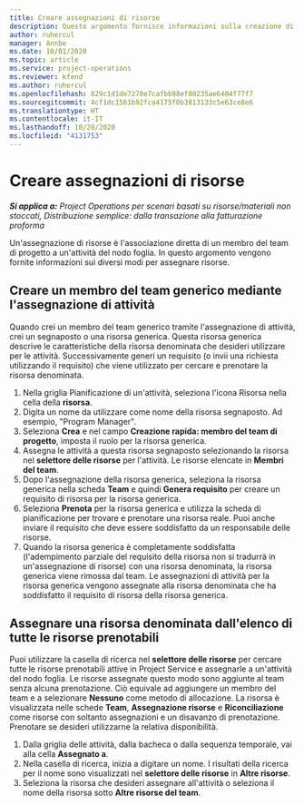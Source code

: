 ```yaml
---
title: Creare assegnazioni di risorse
description: Questo argomento fornisce informazioni sulla creazione di assegnazioni di risorse generiche e denominate.
author: ruhercul
manager: Annbe
ms.date: 10/01/2020
ms.topic: article
ms.service: project-operations
ms.reviewer: kfend
ms.author: ruhercul
ms.openlocfilehash: 829c1d1de7270e7cafbb98ef80235ae6404f77f7
ms.sourcegitcommit: 4cf1dc1561b92fca4175f0b3813133c5e63ce8e6
ms.translationtype: HT
ms.contentlocale: it-IT
ms.lasthandoff: 10/28/2020
ms.locfileid: "4131753"
---
```

# <a name="create-resource-assignments"></a>Creare assegnazioni di risorse

_**Si applica a:** Project Operations per scenari basati su risorse/materiali non stoccati, Distribuzione semplice: dalla transazione alla fatturazione proforma_


Un'assegnazione di risorse è l'associazione diretta di un membro del team di progetto a un'attività del nodo foglia. In questo argomento vengono fornite informazioni sui diversi modi per assegnare risorse.

## <a name="create-a-generic-team-member-through-task-assignment"></a>Creare un membro del team generico mediante l'assegnazione di attività


Quando crei un membro del team generico tramite l'assegnazione di attività, crei un segnaposto o una risorsa generica. Questa risorsa generica descrive le caratteristiche della risorsa denominata che desideri utilizzare per le attività. Successivamente generi un requisito (o invii una richiesta utilizzando il requisito) che viene utilizzato per cercare e prenotare la risorsa denominata.

1. Nella griglia Pianificazione di un'attività, seleziona l'icona Risorsa nella cella della **risorsa**.
2. Digita un nome da utilizzare come nome della risorsa segnaposto. Ad esempio, "Program Manager".
3. Seleziona **Crea** e nel campo **Creazione rapida: membro del team di progetto**, imposta il ruolo per la risorsa generica.
4. Assegna le attività a questa risorsa segnaposto selezionando la risorsa nel **selettore delle risorse** per l'attività. Le risorse elencate in **Membri del team**.
5. Dopo l'assegnazione della risorsa generica, seleziona la risorsa generica nella scheda **Team** e quindi **Genera requisito** per creare un requisito di risorsa per la risorsa generica.
6. Seleziona **Prenota** per la risorsa generica e utilizza la scheda di pianificazione per trovare e prenotare una risorsa reale. Puoi anche inviare il requisito che deve essere soddisfatto da un responsabile delle risorse.
7. Quando la risorsa generica è completamente soddisfatta (l'adempimento parziale del requisito della risorsa non si tradurrà in un'assegnazione di risorse) con una risorsa denominata, la risorsa generica viene rimossa dal team. Le assegnazioni di attività per la risorsa generica vengono assegnate alla risorsa denominata che ha soddisfatto il requisito di risorsa della risorsa generica.

## <a name="assign-a-named-resource-from-the-list-of-all-bookable-resources"></a>Assegnare una risorsa denominata dall'elenco di tutte le risorse prenotabili

Puoi utilizzare la casella di ricerca nel **selettore delle risorse** per cercare tutte le risorse prenotabili attive in Project Service e assegnarle a un'attività del nodo foglia. Le risorse assegnate questo modo sono aggiunte al team senza alcuna prenotazione. Ciò equivale ad aggiungere un membro del team e a selezionare **Nessuno** come metodo di allocazione. La risorsa è visualizzata nelle schede **Team**, **Assegnazione risorse** e **Riconciliazione** come risorse con soltanto assegnazioni e un disavanzo di prenotazione. Prenotare se desideri utilizzarne la relativa disponibilità.

1. Dalla griglia delle attività, dalla bacheca o dalla sequenza temporale, vai alla cella **Assegnato a**.
2. Nella casella di ricerca, inizia a digitare un nome. I risultati della ricerca per il nome sono visualizzati nel **selettore delle risorse** in **Altre risorse**.
3. Seleziona la risorsa che desideri assegnare all'attività o seleziona il nome della risorsa sotto **Altre risorse del team**.
